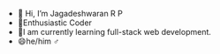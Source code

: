- 👋 Hi, I’m Jagadeshwaran R P
- 👀Enthusiastic Coder
- 🌱I am currently learning full-stack web development.
- 😄he/him ♂️

<!---
jagadeshwaranparthiban/jagadeshwaranparthiban is a ✨ special ✨ repository because its `README.md` (this file) appears on your GitHub profile.
You can click the Preview link to take a look at your changes.
--->
